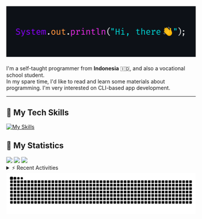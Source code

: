 <!-- Header Badges -->
<!--
[![Profile Views](https://komarev.com/ghpvc/?username=mitsuki31&color=blue&label=PROFILE+VIEWS)](https://github.com/mitsuki31)
[![Follow](https://img.shields.io/twitter/url?url=https%3A%2F%2Ftwitter.com%2Fryuumitsuki31)](https://twitter.com/ryuumitsuki31)
-->

<h2><img src="images/hi_there.png"/></h2>

I'm a self-taught programmer from **Indonesia** 🇮🇩, and also a vocational school student.  
In my spare time, I'd like to read and learn some materials about programming. I'm very interested on CLI-based app development.

---

## 👾 My Tech Skills

[![My Skills](https://skillicons.dev/icons?i=py,c,cpp,java,js,ts,css,sass,html,bash,arduino)](https://skillicons.dev)


## 🔭 My Statistics

<picture id="stats">
    <source 
            srcset="https://github-readme-stats.vercel.app/api?username=mitsuki31&show_icons=true&theme=tokyonight&include_all_commits=true&show_private=falsee&hide=stars"
            media="(prefers-color-scheme: dark)"
    />
    <source
            srcset="https://github-readme-stats.vercel.app/api?username=mitsuki31&show_icons=true&include_all_commits=true&show_private=false&hide=stars"
            media="(prefers-color-scheme: light), (prefers-color-scheme: no-preference)"
    />
    <img src="https://github-readme-stats.vercel.app/api?username=mitsuki31&show_icons=true&include_all_commits=true&show_private=false&hide=stars" />
</picture>

<picture id="top-langs">
    <source
            srcset="https://github-readme-stats.vercel.app/api/top-langs/?username=mitsuki31&layout=donut&theme=tokyonight&count_private=true&langs_count=10"
            media="(prefers-color-scheme: dark)"
    />
    <source
            srcset="https://github-readme-stats.vercel.app/api/top-langs/?username=mitsuki31&layout=donut&count_private=true&langs_count=10"
            media="(prefers-color-scheme: light), (prefers-color-scheme: no-preference)"
    />
    <img src="https://github-readme-stats.vercel.app/api/top-langs/?username=mitsuki31&layout=donut&langs_count=10&count_private=true" />
</picture>

<picture id="profile-summary">
    <source
            srcset="https://github-profile-summary-cards.vercel.app/api/cards/profile-details?username=mitsuki31&theme=tokyonight"
            media="(prefers-color-scheme: dark)"
    />
    <source
            srcset="https://github-profile-summary-cards.vercel.app/api/cards/profile-details?username=mitsuki31&theme=github"
            media="(prefers-color-scheme: light), (prefers-color-scheme: no-preference)"
    />
    <img src="https://github-profile-summary-cards.vercel.app/api/cards/profile-details?username=mitsuki31" />
</picture>

<br/>


<details>
<summary>⚡ Recent Activities</summary>

<!--START_SECTION:activity-->
1. 💪 Opened PR [#14](https://github.com/mitsuki31/ytmp3-js/pull/14) in [mitsuki31/ytmp3-js](https://github.com/mitsuki31/ytmp3-js)
2. 🚀 Published release [v0.5.0](https://github.com/mitsuki31/temppath/releases/tag/v0.5.0) in [mitsuki31/temppath](https://github.com/mitsuki31/temppath)
3. 🚀 Published release [temppath@0.4.0](https://github.com/mitsuki31/temppath/releases/tag/v0.4.0) in [mitsuki31/temppath](https://github.com/mitsuki31/temppath)
4. 🎉 Merged PR [#6](https://github.com/mitsuki31/temppath/pull/6) in [mitsuki31/temppath](https://github.com/mitsuki31/temppath)
5. 💪 Opened PR [#6](https://github.com/mitsuki31/temppath/pull/6) in [mitsuki31/temppath](https://github.com/mitsuki31/temppath)
6. 🎉 Merged PR [#13](https://github.com/mitsuki31/ytmp3-js/pull/13) in [mitsuki31/ytmp3-js](https://github.com/mitsuki31/ytmp3-js)
7. 💪 Opened PR [#13](https://github.com/mitsuki31/ytmp3-js/pull/13) in [mitsuki31/ytmp3-js](https://github.com/mitsuki31/ytmp3-js)
8. 🎉 Merged PR [#12](https://github.com/mitsuki31/ytmp3-js/pull/12) in [mitsuki31/ytmp3-js](https://github.com/mitsuki31/ytmp3-js)
9. 💪 Opened PR [#12](https://github.com/mitsuki31/ytmp3-js/pull/12) in [mitsuki31/ytmp3-js](https://github.com/mitsuki31/ytmp3-js)
10. 🎉 Merged PR [#11](https://github.com/mitsuki31/ytmp3-js/pull/11) in [mitsuki31/ytmp3-js](https://github.com/mitsuki31/ytmp3-js)
<!--END_SECTION:activity-->

</details>

<picture>
  <!-- For dark theme -->
  <source
    srcset="https://raw.githubusercontent.com/mitsuki31/mitsuki31/output/github-snake-dark.svg"
    media="(prefers-color-scheme: dark)"
  />
  <!-- For light theme -->
  <source
    srcset="https://raw.githubusercontent.com/mitsuki31/mitsuki31/output/github-snake.svg"
    media="(prefers-color-scheme: light)"
  />
  <!-- Default -->
  <img
    alt="GitHub Contribution Grid Snake"
    src="https://raw.githubusercontent.com/mitsuki31/mitsuki31/output/github-snake.svg"
  />
</picture>
